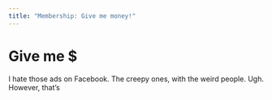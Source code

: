 ```yaml
---
title: "Membership: Give me money!"
---
```


# Give me $

I hate those ads on Facebook. The creepy ones, with the weird people. Ugh. However, that’s 


